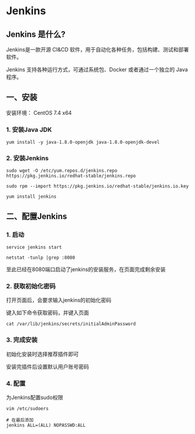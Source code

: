 # Jenkins

## Jenkins 是什么?

Jenkins是一款开源 CI&CD 软件，用于自动化各种任务，包括构建、测试和部署软件。

Jenkins 支持各种运行方式，可通过系统包、Docker 或者通过一个独立的 Java 程序。


## 一、安装

安装环境： CentOS 7.4 x64

### 1. 安装Java JDK

```shell
yum install -y java-1.8.0-openjdk java-1.8.0-openjdk-devel
```

### 2. 安装Jenkins

```shell
sudo wget -O /etc/yum.repos.d/jenkins.repo https://pkg.jenkins.io/redhat-stable/jenkins.repo

sudo rpm --import https://pkg.jenkins.io/redhat-stable/jenkins.io.key

yum install jenkins
```

## 二、配置Jenkins

### 1. 启动

```shell
service jenkins start

netstat -tunlp |grep :8080
```

至此已经在8080端口启动了jenkins的安装服务，在页面完成剩余安装

### 2. 获取初始化密码

打开页面后，会要求输入jenkins的初始化密码

键入如下命令获取密码，并键入页面

```shell
cat /var/lib/jenkins/secrets/initialAdminPassword
```

### 3. 完成安装

初始化安装时选择推荐插件即可

安装完插件后设置默认用户账号密码

### 4. 配置

为Jenkins配置sudo权限

```shell
vim /etc/sudoers

# 在最后添加
jenkins ALL=(ALL) NOPASSWD:ALL
```
